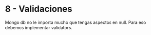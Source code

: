 # 8 - Validaciones

Mongo db no le importa mucho que tengas aspectos en null. Para eso debemos implementar validators.



